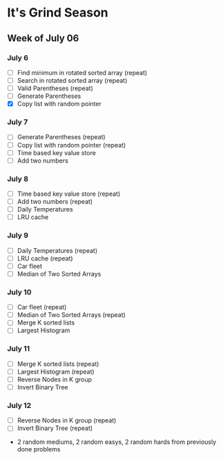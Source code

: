 # It's Grind Season

## Week of July 06

### July 6
- [ ] Find minimum in rotated sorted array (repeat)
- [ ] Search in rotated sorted array (repeat)
- [ ] Valid Parentheses (repeat)
- [ ] Generate Parentheses
- [x] Copy list with random pointer

### July 7
- [ ] Generate Parentheses (repeat)
- [ ] Copy list with random pointer (repeat)
- [ ] Time based key value store
- [ ] Add two numbers

### July 8
- [ ] Time based key value store (repeat)
- [ ] Add two numbers (repeat)
- [ ] Daily Temperatures
- [ ] LRU cache

### July 9
- [ ] Daily Temperatures (repeat)
- [ ] LRU cache (repeat)
- [ ] Car fleet
- [ ] Median of Two Sorted Arrays

### July 10
- [ ] Car fleet (repeat)
- [ ] Median of Two Sorted Arrays (repeat)
- [ ] Merge K sorted lists
- [ ] Largest Histogram

### July 11
- [ ] Merge K sorted lists (repeat)
- [ ] Largest Histogram (repeat)
- [ ] Reverse Nodes in K group
- [ ] Invert Binary Tree

### July 12
- [ ] Reverse Nodes in K group (repeat)
- [ ] Invert Binary Tree (repeat)
- 2 random mediums, 2 random easys, 2 random hards from previously done problems
